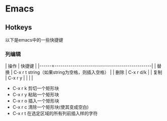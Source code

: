 Emacs
===

Hotkeys
---

以下是emacs中的一些快捷键

### 列编辑

| 操作 | 快捷键                                         |
|------+------------------------------------------------|
| 替换 | C-x r t string（如果string为空格，则插入空格） |
| 删除 | C-x r d/k                                      |
| 复制 | C-x r y                                        |
|      |                                                |

- C-x r k 剪切一个矩形块
- C-x r y 粘贴一个矩形块
- C-x r o 插入一个矩形块
- C-x r c 清除一个矩形块(使其变成空白)
- C-x r t 在选定区域的所有列前插入样的字符
